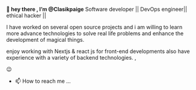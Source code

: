 **👋 hey there , I’m @Clasikpaige**
Software developer || DevOps engineer|| ethical hacker || 

I have worked on several open source projects and i am willing to learn more advance technologies to solve real life problems and enhance the development of magical things. 

enjoy working with Nextjs & react js for front-end developments also have experience with a variety of backend technologies. , 

<!---
Clasikpaige/Clasikpaige is a ✨ special ✨ repository because its `README.md` (this file) appears on your GitHub profile.
You can click the Preview link to take a look at your changes.
--->
😉
- 📫 How to reach me ...
